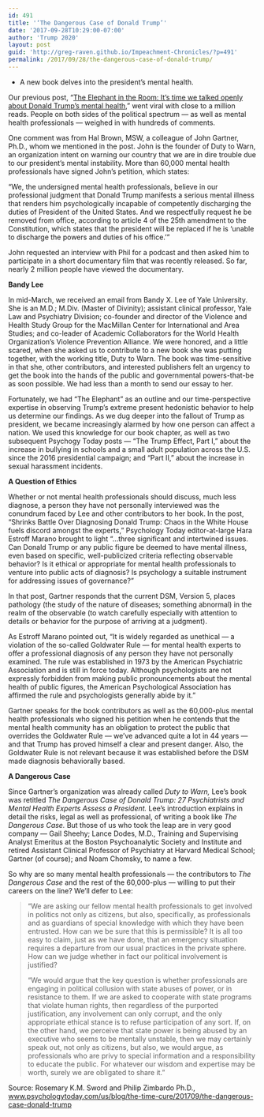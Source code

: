 ```yaml
---
id: 491
title: '‘The Dangerous Case of Donald Trump’'
date: '2017-09-28T10:29:00-07:00'
author: 'Trump 2020'
layout: post
guid: 'http://greg-raven.github.io/Impeachment-Chronicles/?p=491'
permalink: /2017/09/28/the-dangerous-case-of-donald-trump/
---
```


- A new book delves into the president’s mental health.

Our previous post, “[The Elephant in the Room: It’s time we talked openly about Donald Trump’s mental health](http://greg-raven.github.io/Impeachment-Chronicles/2017/02/28/the-elephant-in-the-room/),” went viral with close to a million reads. People on both sides of the political spectrum — as well as mental health professionals — weighed in with hundreds of comments.

One comment was from Hal Brown, MSW, a colleague of John Gartner, Ph.D., whom we mentioned in the post. John is the founder of Duty to Warn, an organization intent on warning our country that we are in dire trouble due to our president’s mental instability. More than 60,000 mental health professionals have signed John’s petition, which states:

“We, the undersigned mental health professionals, believe in our professional judgment that Donald Trump manifests a serious mental illness that renders him psychologically incapable of competently discharging the duties of President of the United States. And we respectfully request he be removed from office, according to article 4 of the 25th amendment to the Constitution, which states that the president will be replaced if he is ‘unable to discharge the powers and duties of his office.’”

John requested an interview with Phil for a podcast and then asked him to participate in a short documentary film that was recently released. So far, nearly 2 million people have viewed the documentary.

**Bandy Lee**

In mid-March, we received an email from Bandy X. Lee of Yale University. She is an M.D.; M.Div. (Master of Divinity); assistant clinical professor, Yale Law and Psychiatry Division; co-founder and director of the Violence and Health Study Group for the MacMillan Center for International and Area Studies; and co-leader of Academic Collaborators for the World Health Organization’s Violence Prevention Alliance. We were honored, and a little scared, when she asked us to contribute to a new book she was putting together, with the working title, Duty to Warn. The book was time-sensitive in that she, other contributors, and interested publishers felt an urgency to get the book into the hands of the public and governmental powers-that-be as soon possible. We had less than a month to send our essay to her.

Fortunately, we had “The Elephant” as an outline and our time-perspective expertise in observing Trump’s extreme present hedonistic behavior to help us determine our findings. As we dug deeper into the fallout of Trump as president, we became increasingly alarmed by how one person can affect a nation. We used this knowledge for our book chapter, as well as two subsequent Psychogy Today posts — “The Trump Effect, Part I,” about the increase in bullying in schools and a small adult population across the U.S. since the 2016 presidential campaign; and “Part II,” about the increase in sexual harassment incidents.

**A Question of Ethics**

Whether or not mental health professionals should discuss, much less diagnose, a person they have not personally interviewed was the conundrum faced by Lee and other contributors to her book. In the post, “Shrinks Battle Over Diagnosing Donald Trump: Chaos in the White House fuels discord amongst the experts,” Psychology Today editor-at-large Hara Estroff Marano brought to light “…three significant and intertwined issues. Can Donald Trump or any public figure be deemed to have mental illness, even based on specific, well-publicized criteria reflecting observable behavior? Is it ethical or appropriate for mental health professionals to venture into public acts of diagnosis? Is psychology a suitable instrument for addressing issues of governance?”

In that post, Gartner responds that the current DSM, Version 5, places pathology (the study of the nature of diseases; something abnormal) in the realm of the observable (to watch carefully especially with attention to details or behavior for the purpose of arriving at a judgment).

As Estroff Marano pointed out, “It is widely regarded as unethical — a violation of the so-called Goldwater Rule — for mental health experts to offer a professional diagnosis of any person they have not personally examined. The rule was established in 1973 by the American Psychiatric Association and is still in force today. Although psychologists are not expressly forbidden from making public pronouncements about the mental health of public figures, the American Psychological Association has affirmed the rule and psychologists generally abide by it.”

Gartner speaks for the book contributors as well as the 60,000-plus mental health professionals who signed his petition when he contends that the mental health community has an obligation to protect the public that overrides the Goldwater Rule — we’ve advanced quite a lot in 44 years — and that Trump has proved himself a clear and present danger. Also, the Goldwater Rule is not relevant because it was established before the DSM made diagnosis behaviorally based.

**A Dangerous Case**

Since Gartner’s organization was already called *Duty to Warn,* Lee’s book was retitled *The Dangerous Case of Donald Trump: 27 Psychiatrists and Mental Health Experts Assess a President.* Lee’s introduction explains in detail the risks, legal as well as professional, of writing a book like *The Dangerous Case.* But those of us who took the leap are in very good company — Gail Sheehy; Lance Dodes, M.D., Training and Supervising Analyst Emeritus at the Boston Psychoanalytic Society and Institute and retired Assistant Clinical Professor of Psychiatry at Harvard Medical School; Gartner (of course); and Noam Chomsky, to name a few.

So why are so many mental health professionals — the contributors to *The Dangerous Case* and the rest of the 60,000-plus — willing to put their careers on the line? We’ll defer to Lee:

> “We are asking our fellow mental health professionals to get involved in politics not only as citizens, but also, specifically, as professionals and as guardians of special knowledge with which they have been entrusted. How can we be sure that this is permissible? It is all too easy to claim, just as we have done, that an emergency situation requires a departure from our usual practices in the private sphere. How can we judge whether in fact our political involvement is justified?
> 
> “We would argue that the key question is whether professionals are engaging in political collusion with state abuses of power, or in resistance to them. If we are asked to cooperate with state programs that violate human rights, then regardless of the purported justification, any involvement can only corrupt, and the only appropriate ethical stance is to refuse participation of any sort. If, on the other hand, we perceive that state power is being abused by an executive who seems to be mentally unstable, then we may certainly speak out, not only as citizens, but also, we would argue, as professionals who are privy to special information and a responsibility to educate the public. For whatever our wisdom and expertise may be worth, surely we are obligated to share it.”

Source: Rosemary K.M. Sword and Philip Zimbardo Ph.D., www.psychologytoday.com/us/blog/the-time-cure/201709/the-dangerous-case-donald-trump